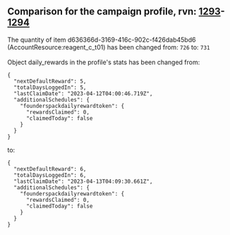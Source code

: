 ## Comparison for the campaign profile, rvn: [1293](https://github.com/PRO100KatYT/FortniteProfileRevisions/tree/main/profiles/campaign/1293%20campaign.json)-[1294](https://github.com/PRO100KatYT/FortniteProfileRevisions/tree/main/profiles/campaign/1294%20campaign.json)

The quantity of item d636366d-3169-416c-902c-f426dab45bd6 (AccountResource:reagent_c_t01) has been changed from: `726` to: `731`
<br><br>
Object daily_rewards in the profile's stats has been changed from:

```
{
  "nextDefaultReward": 5,
  "totalDaysLoggedIn": 5,
  "lastClaimDate": "2023-04-12T04:00:46.719Z",
  "additionalSchedules": {
    "founderspackdailyrewardtoken": {
      "rewardsClaimed": 0,
      "claimedToday": false
    }
  }
}
```

to:

```
{
  "nextDefaultReward": 6,
  "totalDaysLoggedIn": 6,
  "lastClaimDate": "2023-04-13T04:09:30.661Z",
  "additionalSchedules": {
    "founderspackdailyrewardtoken": {
      "rewardsClaimed": 0,
      "claimedToday": false
    }
  }
}
```

<br><br>
